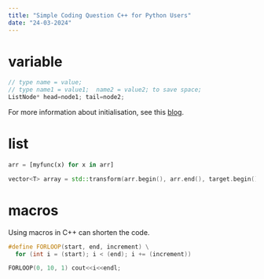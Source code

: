 ```yaml
---
title: "Simple Coding Question C++ for Python Users"
date: "24-03-2024"
---
```


# variable

```cpp
// type name = value;
// type name1 = value1;  name2 = value2; to save space;
ListNode* head=node1; tail=node2;
```

For more information about initialisation, see this
[blog](https://herbsutter.com/2013/05/09/gotw-1-solution/).

<!-- - default -->
<!-- - direct -->
<!-- - copy -->
<!-- - uniform (list) -->
<!-- - aggregate -->
<!-- - Designated Initializers -->

# list

```python
arr = [myfunc(x) for x in arr]
```

```cpp
vector<T> array = std::transform(arr.begin(), arr.end(), target.begin(), myfunc);
```

# macros

Using macros in C++ can shorten the code.

```cpp
#define FORLOOP(start, end, increment) \
  for (int i = (start); i < (end); i += (increment))

FORLOOP(0, 10, 1) cout<<i<<endl;
```
